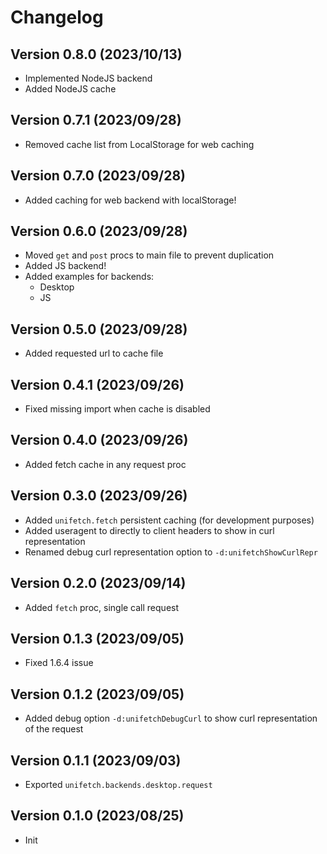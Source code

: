 # Changelog

## Version 0.8.0 (2023/10/13)

- Implemented NodeJS backend
- Added NodeJS cache

## Version 0.7.1 (2023/09/28)

- Removed cache list from LocalStorage for web caching

## Version 0.7.0 (2023/09/28)

- Added caching for web backend with localStorage!

## Version 0.6.0 (2023/09/28)

- Moved `get` and `post` procs to main file to prevent duplication
- Added JS backend!
- Added examples for backends:
  - Desktop
  - JS

## Version 0.5.0 (2023/09/28)

- Added requested url to cache file

## Version 0.4.1 (2023/09/26)

- Fixed missing import when cache is disabled

## Version 0.4.0 (2023/09/26)

- Added fetch cache in any request proc

## Version 0.3.0 (2023/09/26)

- Added `unifetch.fetch` persistent caching (for development purposes)
- Added useragent to directly to client headers to show in curl representation
- Renamed debug curl representation option to `-d:unifetchShowCurlRepr`

## Version 0.2.0 (2023/09/14)

- Added `fetch` proc, single call request

## Version 0.1.3 (2023/09/05)

- Fixed 1.6.4 issue

## Version 0.1.2 (2023/09/05)

- Added debug option `-d:unifetchDebugCurl` to show curl representation of the request

## Version 0.1.1 (2023/09/03)

- Exported `unifetch.backends.desktop.request`

## Version 0.1.0 (2023/08/25)

- Init
